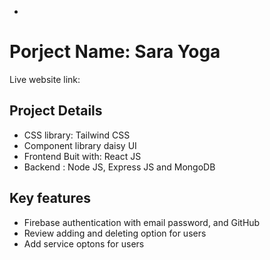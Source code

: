 * 
<h1> Porject Name: Sara Yoga </h1>
<p> Live website link: </p>


<h2> Project Details </h2>

* CSS library: Tailwind CSS
* Component library daisy UI
* Frontend Buit with: React JS
* Backend :  Node JS, Express JS and MongoDB

<h2> Key features </h2>

* Firebase authentication with email password, and GitHub
* Review adding and deleting option for users
* Add service optons for users



